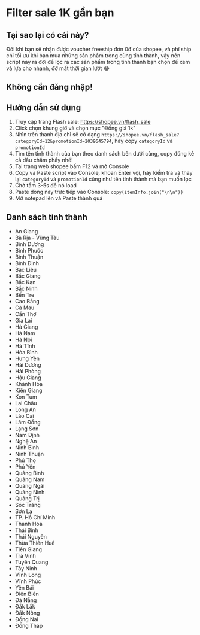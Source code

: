 # Filter sale 1K gần bạn

## Tại sao lại có cái này?

Đôi khi bạn sẽ nhận được voucher freeship đơn 0đ của shopee, và phí ship chỉ tối ưu khi bạn mua những sản phẩm trong cùng tỉnh thành, vậy nên script này ra đời để lọc ra các sản phẩm trong tỉnh thành bạn chọn để xem và lựa cho nhanh, đỡ mất thời gian lướt 😂

## Không cần đăng nhập!

## Hướng dẫn sử dụng

1. Truy cập trang Flash sale: https://shopee.vn/flash_sale
2. Click chọn khung giờ và chọn mục "Đồng giá 1k"
3. Nhìn trên thanh địa chỉ sẽ có dạng `https://shopee.vn/flash_sale?categoryId=12&promotionId=2039645794`, hãy copy `categoryId` và `promotionId`
4. Tìm tên tỉnh thành của bạn theo danh sách bên dưới cùng, copy đúng kể cả dấu chấm phẩy nhé!
5. Tại trang web shopee bấm F12 và mở Console
6. Copy và Paste script vào Console, khoan Enter vội, hãy kiểm tra và thay lại `categoryId` và `promotionId` cũng như tên tỉnh thành mà bạn muốn lọc
7. Chờ tầm 3-5s để nó load
8. Paste dòng này trực tiếp vào Console: `copy(itemInfo.join("\n\n"))`
9. Mở notepad lên và Paste thành quả

## Danh sách tỉnh thành

- An Giang
- Bà Rịa - Vũng Tàu
- Bình Dương
- Bình Phước
- Bình Thuận
- Bình Định
- Bạc Liêu
- Bắc Giang
- Bắc Kạn
- Bắc Ninh
- Bến Tre
- Cao Bằng
- Cà Mau
- Cần Thơ
- Gia Lai
- Hà Giang
- Hà Nam
- Hà Nội
- Hà Tĩnh
- Hòa Bình
- Hưng Yên
- Hải Dương
- Hải Phòng
- Hậu Giang
- Khánh Hòa
- Kiên Giang
- Kon Tum
- Lai Châu
- Long An
- Lào Cai
- Lâm Đồng
- Lạng Sơn
- Nam Định
- Nghệ An
- Ninh Bình
- Ninh Thuận
- Phú Thọ
- Phú Yên
- Quảng Bình
- Quảng Nam
- Quảng Ngãi
- Quảng Ninh
- Quảng Trị
- Sóc Trăng
- Sơn La
- TP. Hồ Chí Minh
- Thanh Hóa
- Thái Bình
- Thái Nguyên
- Thừa Thiên Huế
- Tiền Giang
- Trà Vinh
- Tuyên Quang
- Tây Ninh
- Vĩnh Long
- Vĩnh Phúc
- Yên Bái
- Điện Biên
- Đà Nẵng
- Đắk Lắk
- Đắk Nông
- Đồng Nai
- Đồng Tháp
